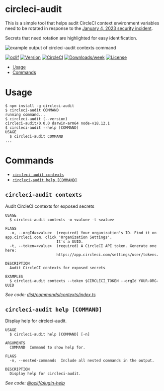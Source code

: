 circleci-audit
=================

This is a simple tool that helps audit CircleCI context environment variables need to be rotated in response
to the [January 4, 2023 security incident](https://circleci.com/blog/january-4-2023-security-alert/).

Secrets that need rotation are highlighted for easy identification.

![example output of circleci-audit contexts command](https://user-images.githubusercontent.com/630449/211111479-ab2f8a2c-5200-4ded-8c5e-aee2bce1f753.png)

[![oclif](https://img.shields.io/badge/cli-oclif-brightgreen.svg)](https://oclif.io)
[![Version](https://img.shields.io/npm/v/oclif-hello-world.svg)](https://npmjs.org/package/oclif-hello-world)
[![CircleCI](https://circleci.com/gh/oclif/hello-world/tree/main.svg?style=shield)](https://circleci.com/gh/oclif/hello-world/tree/main)
[![Downloads/week](https://img.shields.io/npm/dw/oclif-hello-world.svg)](https://npmjs.org/package/oclif-hello-world)
[![License](https://img.shields.io/npm/l/oclif-hello-world.svg)](https://github.com/oclif/hello-world/blob/main/package.json)

<!-- toc -->
* [Usage](#usage)
* [Commands](#commands)
<!-- tocstop -->
# Usage
<!-- usage -->
```sh-session
$ npm install -g circleci-audit
$ circleci-audit COMMAND
running command...
$ circleci-audit (--version)
circleci-audit/0.0.0 darwin-arm64 node-v18.12.1
$ circleci-audit --help [COMMAND]
USAGE
  $ circleci-audit COMMAND
...
```
<!-- usagestop -->
# Commands
<!-- commands -->
* [`circleci-audit contexts`](#circleci-audit-contexts)
* [`circleci-audit help [COMMAND]`](#circleci-audit-help-command)

## `circleci-audit contexts`

Audit CircleCI contexts for exposed secrets

```
USAGE
  $ circleci-audit contexts -o <value> -t <value>

FLAGS
  -o, --orgId=<value>  (required) Your organization's ID. Find it on app.circleci.com, click 'Organization Settings'.
                       It's a UUID.
  -t, --token=<value>  (required) A CircleCI API token. Generate one here:
                       https://app.circleci.com/settings/user/tokens.

DESCRIPTION
  Audit CircleCI contexts for exposed secrets

EXAMPLES
  $ circleci-audit contexts --token $CIRCLECI_TOKEN --orgId YOUR-ORG-UUID
```

_See code: [dist/commands/contexts/index.ts](https://github.com/blimmer/circleci-audit/blob/v0.0.0/dist/commands/contexts/index.ts)_

## `circleci-audit help [COMMAND]`

Display help for circleci-audit.

```
USAGE
  $ circleci-audit help [COMMAND] [-n]

ARGUMENTS
  COMMAND  Command to show help for.

FLAGS
  -n, --nested-commands  Include all nested commands in the output.

DESCRIPTION
  Display help for circleci-audit.
```

_See code: [@oclif/plugin-help](https://github.com/oclif/plugin-help/blob/v5.1.22/src/commands/help.ts)_
<!-- commandsstop -->
